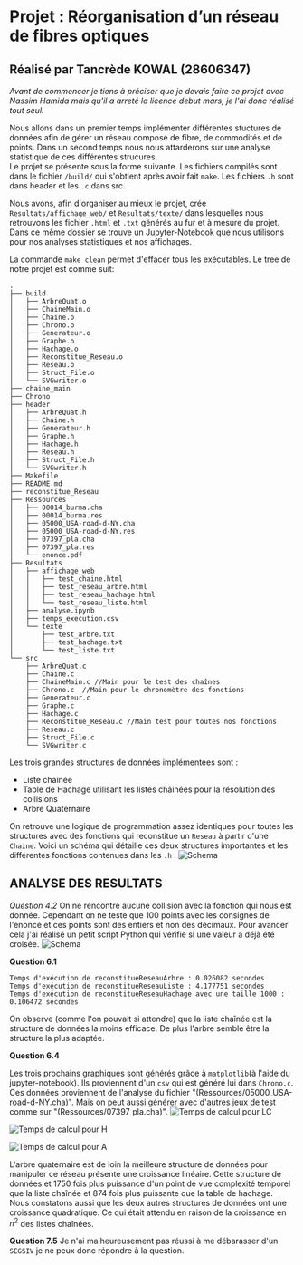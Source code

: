 # Projet : Réorganisation d’un réseau de fibres optiques
## Réalisé par Tancrède KOWAL (28606347)

*Avant de commencer je tiens à préciser que je devais faire ce projet avec Nassim Hamida mais qu'il a arreté la licence debut mars, je l'ai donc réalisé tout seul.*

Nous allons dans un premier temps implémenter différentes stuctures de données afin de gérer un réseau composé de fibre, de commodités et de points.
Dans un second temps nous nous attarderons sur une analyse statistique de ces différentes strucures.  
Le projet se présente sous la forme suivante. Les fichiers compilés sont dans le fichier ```/build/``` qui s'obtient après avoir fait ```make```. Les fichiers ```.h``` sont dans header et les ```.c``` dans src. 

Nous avons, afin d'organiser au mieux le projet, crée ```Resultats/affichage_web/``` et ```Resultats/texte/``` dans lesquelles nous retrouvons les fichier ```.html``` et ```.txt``` générés au fur et à mesure du projet. Dans ce même dossier se trouve un Jupyter-Notebook que nous utilisons pour nos analyses statistiques et nos affichages. 

La commande ```make clean``` permet d'effacer tous les exécutables.
Le tree de notre projet est comme suit:

```
.
├── build
│   ├── ArbreQuat.o
│   ├── ChaineMain.o
│   ├── Chaine.o
│   ├── Chrono.o
│   ├── Generateur.o
│   ├── Graphe.o
│   ├── Hachage.o
│   ├── Reconstitue_Reseau.o
│   ├── Reseau.o
│   ├── Struct_File.o
│   └── SVGwriter.o
├── chaine_main
├── Chrono
├── header
│   ├── ArbreQuat.h
│   ├── Chaine.h
│   ├── Generateur.h
│   ├── Graphe.h
│   ├── Hachage.h
│   ├── Reseau.h
│   ├── Struct_File.h
│   └── SVGwriter.h
├── Makefile
├── README.md
├── reconstitue_Reseau
├── Ressources
│   ├── 00014_burma.cha
│   ├── 00014_burma.res
│   ├── 05000_USA-road-d-NY.cha
│   ├── 05000_USA-road-d-NY.res
│   ├── 07397_pla.cha
│   ├── 07397_pla.res
│   └── enonce.pdf
├── Resultats
│   ├── affichage_web
│   │   ├── test_chaine.html
│   │   ├── test_reseau_arbre.html
│   │   ├── test_reseau_hachage.html
│   │   └── test_reseau_liste.html
│   ├── analyse.ipynb
│   ├── temps_execution.csv
│   └── texte
│       ├── test_arbre.txt
│       ├── test_hachage.txt
│       └── test_liste.txt
└── src
    ├── ArbreQuat.c
    ├── Chaine.c
    ├── ChaineMain.c //Main pour le test des chaînes
    ├── Chrono.c  //Main pour le chronomètre des fonctions
    ├── Generateur.c
    ├── Graphe.c
    ├── Hachage.c
    ├── Reconstitue_Reseau.c //Main test pour toutes nos fonctions
    ├── Reseau.c
    ├── Struct_File.c
    └── SVGwriter.c
```

Les trois grandes structures de données implémentees sont :
- Liste chaînée
- Table de Hachage utilisant les listes châinées pour la résolution des collisions
- Arbre Quaternaire

On retrouve une logique de programmation assez identiques pour toutes les structures avec des fonctions qui reconstitue un ```Reseau``` à partir d'une ```Chaine```.
Voici un schéma qui détaille ces deux structures importantes et les différentes fonctions contenues dans les ```.h``` .
![Schema](images/im1.png)

## ANALYSE DES RESULTATS
*Question 4.2* 
On ne rencontre aucune collision avec la fonction qui nous est donnée. Cependant on ne teste que 100 points avec les consignes de l'énoncé et ces points sont des entiers et non des décimaux. Pour avancer cela j'ai réalisé un petit script Python qui vérifie si une valeur a déjà été croisée.
![Schema](images/im2.png)

**Question 6.1**
```
Temps d'exécution de reconstitueReseauArbre : 0.026082 secondes
Temps d'exécution de reconstitueReseauListe : 4.177751 secondes
Temps d'exécution de reconstitueReseauHachage avec une taille 1000 : 0.106472 secondes

```
On observe (comme l'on pouvait si attendre) que la liste chaînée est la structure de données la moins efficace. De plus l'arbre semble être la structure la plus adaptée.

**Question 6.4**

Les trois prochains graphiques sont générés grâce à ```matplotlib```(à l'aide du jupyter-notebook). Ils proviennent d'un  ```csv``` qui est généré lui dans ```Chrono.c```. Ces données proviennent de l'analyse du fichier "(Ressources/05000_USA-road-d-NY.cha)". Mais on peut aussi générer avec d'autres jeux de test comme sur "(Ressources/07397_pla.cha)".
![Temps de calcul pour LC](images/im3.png)  

![Temps de calcul pour H](images/im4.png) 

![Temps de calcul pour A](images/im5.png) 

L'arbre quaternaire est de loin la meilleure structure de données pour manipuler ce réseau présente une croissance linéaire. Cette structure de données et 1750 fois plus puissance d'un point de vue complexité temporel que la liste chaînée et 874 fois plus puissante que la table de hachage. 
Nous constatons aussi que les deux autres structures de données ont une croissance quadratique. Ce qui était attendu en raison de la croissance en $n^2$ des listes chaînées.

**Question 7.5**
Je n'ai malheureusement pas réussi à me débarasser d'un ```SEGSIV``` je ne peux donc répondre à la question.
